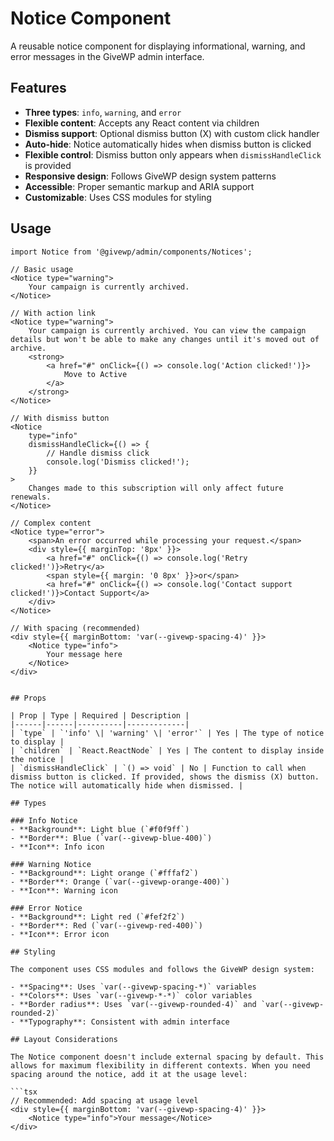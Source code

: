 # Notice Component

A reusable notice component for displaying informational, warning, and error messages in the GiveWP admin interface.

## Features

- **Three types**: `info`, `warning`, and `error`
- **Flexible content**: Accepts any React content via children
- **Dismiss support**: Optional dismiss button (X) with custom click handler
- **Auto-hide**: Notice automatically hides when dismiss button is clicked
- **Flexible control**: Dismiss button only appears when `dismissHandleClick` is provided
- **Responsive design**: Follows GiveWP design system patterns
- **Accessible**: Proper semantic markup and ARIA support
- **Customizable**: Uses CSS modules for styling

## Usage

```tsx
import Notice from '@givewp/admin/components/Notices';

// Basic usage
<Notice type="warning">
    Your campaign is currently archived.
</Notice>

// With action link
<Notice type="warning">
    Your campaign is currently archived. You can view the campaign details but won't be able to make any changes until it's moved out of archive.
    <strong>
        <a href="#" onClick={() => console.log('Action clicked!')}>
            Move to Active
        </a>
    </strong>
</Notice>

// With dismiss button
<Notice
    type="info"
    dismissHandleClick={() => {
        // Handle dismiss click
        console.log('Dismiss clicked!');
    }}
>
    Changes made to this subscription will only affect future renewals.
</Notice>

// Complex content
<Notice type="error">
    <span>An error occurred while processing your request.</span>
    <div style={{ marginTop: '8px' }}>
        <a href="#" onClick={() => console.log('Retry clicked!')}>Retry</a>
        <span style={{ margin: '0 8px' }}>or</span>
        <a href="#" onClick={() => console.log('Contact support clicked!')}>Contact Support</a>
    </div>
</Notice>

// With spacing (recommended)
<div style={{ marginBottom: 'var(--givewp-spacing-4)' }}>
    <Notice type="info">
        Your message here
    </Notice>
</div>
```
```

## Props

| Prop | Type | Required | Description |
|------|------|----------|-------------|
| `type` | `'info' \| 'warning' \| 'error'` | Yes | The type of notice to display |
| `children` | `React.ReactNode` | Yes | The content to display inside the notice |
| `dismissHandleClick` | `() => void` | No | Function to call when dismiss button is clicked. If provided, shows the dismiss (X) button. The notice will automatically hide when dismissed. |

## Types

### Info Notice
- **Background**: Light blue (`#f0f9ff`)
- **Border**: Blue (`var(--givewp-blue-400)`)
- **Icon**: Info icon

### Warning Notice
- **Background**: Light orange (`#fffaf2`)
- **Border**: Orange (`var(--givewp-orange-400)`)
- **Icon**: Warning icon

### Error Notice
- **Background**: Light red (`#fef2f2`)
- **Border**: Red (`var(--givewp-red-400)`)
- **Icon**: Error icon

## Styling

The component uses CSS modules and follows the GiveWP design system:

- **Spacing**: Uses `var(--givewp-spacing-*)` variables
- **Colors**: Uses `var(--givewp-*-*)` color variables
- **Border radius**: Uses `var(--givewp-rounded-4)` and `var(--givewp-rounded-2)`
- **Typography**: Consistent with admin interface

## Layout Considerations

The Notice component doesn't include external spacing by default. This allows for maximum flexibility in different contexts. When you need spacing around the notice, add it at the usage level:

```tsx
// Recommended: Add spacing at usage level
<div style={{ marginBottom: 'var(--givewp-spacing-4)' }}>
    <Notice type="info">Your message</Notice>
</div>
```

